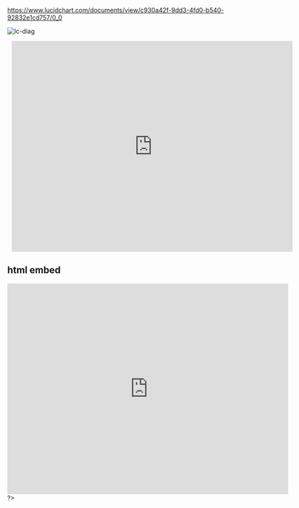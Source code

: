 https://www.lucidchart.com/documents/view/c930a42f-9dd3-4fd0-b540-92832e1cd757/0_0

![lc-diag](https://www.lucidchart.com/publicSegments/view/66f85897-6885-4920-8490-18ee7d1ece39/image.png)


<div style="width: 640px; height: 480px; margin: 10px; position: relative;"><iframe allowfullscreen frameborder="0" style="width:640px; height:480px" src="https://www.lucidchart.com/documents/embeddedchart/c930a42f-9dd3-4fd0-b540-92832e1cd757" id="O9aEtdsiW5Gs"></iframe></div>

## html embed

<?
<div style="width: 640px; height: 480px; margin: 10px; position: relative;"><iframe allowfullscreen frameborder="0" style="width:640px; height:480px" src="https://www.lucidchart.com/documents/embeddedchart/c930a42f-9dd3-4fd0-b540-92832e1cd757" id="O9aEtdsiW5Gs"></iframe></div>
?>
